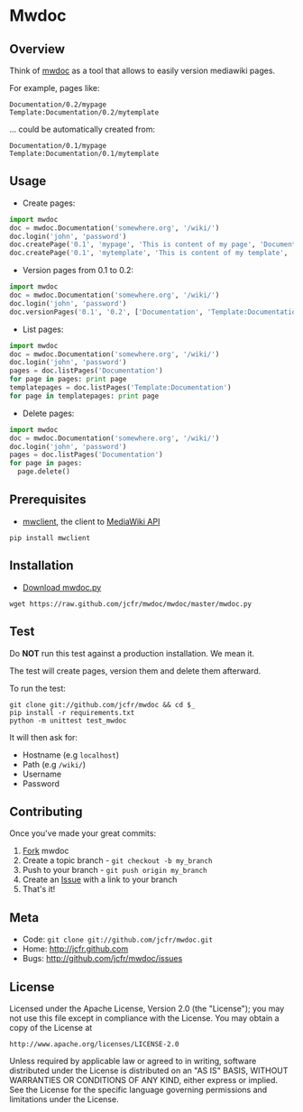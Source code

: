 Mwdoc
=====

Overview
--------

Think of [mwdoc][mwdoc] as a tool that allows to easily version mediawiki pages.

For example, pages like:

    Documentation/0.2/mypage
    Template:Documentation/0.2/mytemplate

... could be automatically created from:

    Documentation/0.1/mypage
    Template:Documentation/0.1/mytemplate


Usage
-----

* Create pages:

``` python
import mwdoc
doc = mwdoc.Documentation('somewhere.org', '/wiki/')
doc.login('john', 'password')
doc.createPage('0.1', 'mypage', 'This is content of my page', 'Documentation')
doc.createPage('0.1', 'mytemplate', 'This is content of my template', 'Template:Documentation')
```


* Version pages from 0.1 to 0.2:

``` python
import mwdoc
doc = mwdoc.Documentation('somewhere.org', '/wiki/')
doc.login('john', 'password')
doc.versionPages('0.1', '0.2', ['Documentation', 'Template:Documentation'])
```


* List pages:

``` python
import mwdoc
doc = mwdoc.Documentation('somewhere.org', '/wiki/')
doc.login('john', 'password')
pages = doc.listPages('Documentation')
for page in pages: print page
templatepages = doc.listPages('Template:Documentation')
for page in templatepages: print page
```

* Delete pages:

``` python
import mwdoc
doc = mwdoc.Documentation('somewhere.org', '/wiki/')
doc.login('john', 'password')
pages = doc.listPages('Documentation')
for page in pages: 
  page.delete()
```

Prerequisites
-------------

* [mwclient][mwclient], the client to [MediaWiki API][mwapi]

 `pip install mwclient`

Installation
------------

* [Download mwdoc.py][mwdoc]

 `wget https://raw.github.com/jcfr/mwdoc/mwdoc/master/mwdoc.py`


Test
----

Do **NOT** run this test against a production installation. We mean it.

The test will create pages, version them and delete them afterward.

To run the test:

```
git clone git://github.com/jcfr/mwdoc && cd $_
pip install -r requirements.txt
python -m unittest test_mwdoc
```

It will then ask for:

* Hostname (e.g `localhost`)
* Path (e.g `/wiki/`)
* Username
* Password


Contributing
------------

Once you've made your great commits:

1. [Fork][fk] mwdoc
2. Create a topic branch - `git checkout -b my_branch`
3. Push to your branch - `git push origin my_branch`
4. Create an [Issue][is] with a link to your branch
5. That's it!


Meta
----

* Code: `git clone git://github.com/jcfr/mwdoc.git`
* Home: <http://jcfr.github.com>
* Bugs: <http://github.com/jcfr/mwdoc/issues>

License
-------

Licensed under the Apache License, Version 2.0 (the "License");
you may not use this file except in compliance with the License.
You may obtain a copy of the License at

    http://www.apache.org/licenses/LICENSE-2.0

Unless required by applicable law or agreed to in writing, software
distributed under the License is distributed on an "AS IS" BASIS,
WITHOUT WARRANTIES OR CONDITIONS OF ANY KIND, either express or implied.
See the License for the specific language governing permissions and
limitations under the License.

[fk]: http://help.github.com/forking/
[is]: http://github.com/jcfr/mwdoc/issues
[mwclient]: http://sourceforge.net/apps/mediawiki/mwclient
[mwapi]: https://www.mediawiki.org/wiki/API
[mwdoc]: https://raw.github.com/jcfr/mwdoc/master/mwdoc/mwdoc.py

